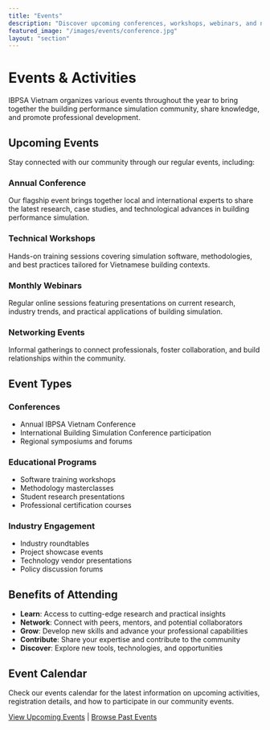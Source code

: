 ```yaml
---
title: "Events"
description: "Discover upcoming conferences, workshops, webinars, and networking events organized by IBPSA Vietnam. Join us for professional development and knowledge sharing opportunities."
featured_image: "/images/events/conference.jpg"
layout: "section"
---
```


# Events & Activities

IBPSA Vietnam organizes various events throughout the year to bring together the building performance simulation community, share knowledge, and promote professional development.

## Upcoming Events

Stay connected with our community through our regular events, including:

### Annual Conference
Our flagship event brings together local and international experts to share the latest research, case studies, and technological advances in building performance simulation.

### Technical Workshops
Hands-on training sessions covering simulation software, methodologies, and best practices tailored for Vietnamese building contexts.

### Monthly Webinars
Regular online sessions featuring presentations on current research, industry trends, and practical applications of building simulation.

### Networking Events
Informal gatherings to connect professionals, foster collaboration, and build relationships within the community.

## Event Types

### Conferences
- Annual IBPSA Vietnam Conference
- International Building Simulation Conference participation
- Regional symposiums and forums

### Educational Programs
- Software training workshops
- Methodology masterclasses
- Student research presentations
- Professional certification courses

### Industry Engagement
- Industry roundtables
- Project showcase events
- Technology vendor presentations
- Policy discussion forums

## Benefits of Attending

- **Learn**: Access to cutting-edge research and practical insights
- **Network**: Connect with peers, mentors, and potential collaborators
- **Grow**: Develop new skills and advance your professional capabilities
- **Contribute**: Share your expertise and contribute to the community
- **Discover**: Explore new tools, technologies, and opportunities

## Event Calendar

Check our events calendar for the latest information on upcoming activities, registration details, and how to participate in our community events.

[View Upcoming Events](/events/upcoming/) | [Browse Past Events](/events/archive/)